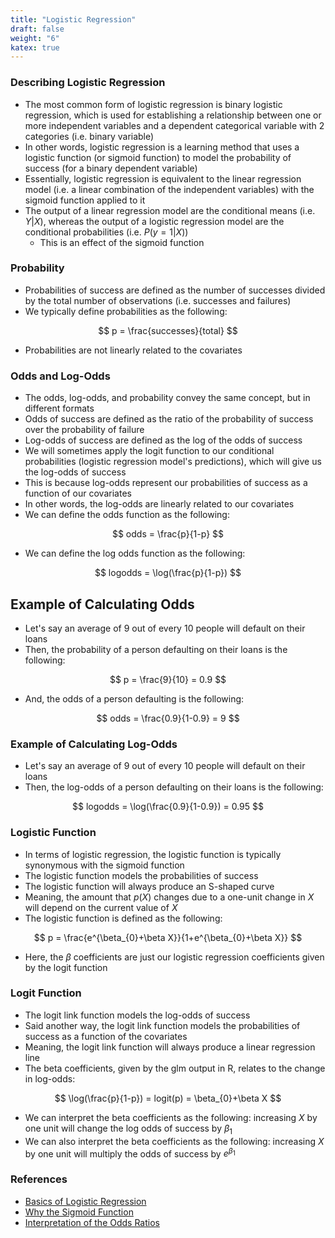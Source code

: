 ```yaml
---
title: "Logistic Regression"
draft: false
weight: "6"
katex: true
---
```


### Describing Logistic Regression
- The most common form of logistic regression is binary logistic regression, which is used for establishing a relationship between one or more independent variables and a dependent categorical variable with 2 categories (i.e. binary variable)
- In other words, logistic regression is a learning method that uses a logistic function (or sigmoid function) to model the probability of success (for a binary dependent variable)
- Essentially, logistic regression is equivalent to the linear regression model (i.e. a linear combination of the independent variables) with the sigmoid function applied to it
- The output of a linear regression model are the conditional means (i.e. $Y|X$), whereas the output of a logistic regression model are the conditional probabilities (i.e. $P(y=1|X)$)
	- This is an effect of the sigmoid function

### Probability
- Probabilities of success are defined as the number of successes divided by the total number of observations (i.e. successes and failures)
- We typically define probabilities as the following:

$$ p = \frac{successes}{total} $$

- Probabilities are not linearly related to the covariates

### Odds and Log-Odds
- The odds, log-odds, and probability convey the same concept, but in different formats
- Odds of success are defined as the ratio of the probability of success over the probability of failure
- Log-odds of success are defined as the log of the odds of success
- We will sometimes apply the logit function to our conditional probabilities (logistic regression model's predictions), which will give us the log-odds of success
- This is because log-odds represent our probabilities of success as a function of our covariates
- In other words, the log-odds are linearly related to our covariates
- We can define the odds function as the following:

$$ odds = \frac{p}{1-p} $$

- We can define the log odds function as the following:

$$ logodds = \log(\frac{p}{1-p}) $$

## Example of Calculating Odds
- Let's say an average of $9$ out of every $10$ people will default on their loans
- Then, the probability of a person defaulting on their loans is the following:

$$ p = \frac{9}{10} = 0.9 $$

- And, the odds of a person defaulting is the following:

$$ odds = \frac{0.9}{1-0.9} = 9 $$

### Example of Calculating Log-Odds
- Let's say an average of $9$ out of every $10$ people will default on their loans
- Then, the log-odds of a person defaulting on their loans is the following:

$$ logodds = \log(\frac{0.9}{1-0.9}) = 0.95 $$

### Logistic Function
- In terms of logistic regression, the logistic function is typically synonymous with the sigmoid function
- The logistic function models the probabilities of success
- The logistic function will always produce an S-shaped curve
- Meaning, the amount that $p(X)$ changes due to a one-unit change in $X$ will depend on the current value of $X$
- The logistic function is defined as the following:

$$ p = \frac{e^{\beta_{0}+\beta X}}{1+e^{\beta_{0}+\beta X}} $$

- Here, the $\beta$ coefficients are just our logistic regression coefficients given by the logit function

### Logit Function
- The logit link function models the log-odds of success
- Said another way, the logit link function models the probabilities of success as a function of the covariates
- Meaning, the logit link function will always produce a linear regression line
- The beta coefficients, given by the glm output in R, relates to the change in log-odds:

$$ \log(\frac{p}{1-p}) = logit(p) = \beta_{0}+\beta X $$

- We can interpret the beta coefficients as the following: increasing $X$ by one unit will change the log odds of success by $\beta_{1}$
- We can also interpret the beta coefficients as the following: increasing $X$ by one unit will multiply the odds of success by $e^{\beta_{1}}$

### References
- [Basics of Logistic Regression](https://medium.com/datadriveninvestor/logistic-regression-18afd48779ce)
- [Why the Sigmoid Function](https://sebastianraschka.com/faq/docs/logistic-why-sigmoid.html)
- [Interpretation of the Odds Ratios](https://stats.idre.ucla.edu/other/mult-pkg/faq/general/faq-how-do-i-interpret-odds-ratios-in-logistic-regression/)
